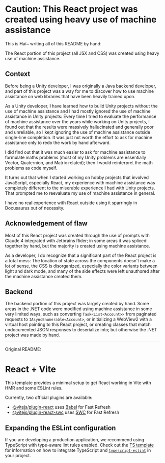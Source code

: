 # Caution: This React project was created using heavy use of machine assistance

This is Haï~ writing all of this README by hand:

The React portion of this project (all JSX and CSS) was created using heavy use of machine assistance.

## Context

Before being a Unity developer, I was originally a Java backend developer, and part of this project was a way for me
to discover how to use machine assistance on web libraries that have been heavily trained upon.

As a Unity developer, I have learned how to build Unity projects without the use of machine assistance and I had mostly
ignored the use of machine assistance in Unity projects: Every time I tried to evaluate the performance of machine assistance
over the years while working on Unity projects, I found out that the results were massively hallucinated and generally poor
and unreliable, so I kept ignoring the use of machine assistance outside single-line completion. It was just not worth the effort
to ask for machine assistance only to redo the work by hand afterward.

I did find out that it was much easier to ask for machine assistance to formulate maths problems (most of my Unity problems are
essentially Vector, Quaternion, and Matrix related); then I would reinterpret the math problems as code myself.

It turns out that when I started working on hobby projects that involved JavaScript, especially React, my experience with machine assistance
was completely different to the miserable experience I had with Unity projects. That prompted me to reevaluate my use
of machine assistance in general.

I have no real experience with React outside using it sparringly in Docusaurus out of necessity.

## Acknowledgement of flaw

Most of this React project was created through the use of prompts with Claude 4 integrated with Jetbrains Rider; in some areas
it was spliced together by hand, but the majority is created using machine assistance.

As a developer, I do recognize that a significant part of the React project is a total mess: The location of state across the components
doesn't make a lot of sense, the CSS is disorganized, especially the color variants between light and dark mode, and many of the
side effects were left unauthored after the machine assistance created them.

## Backend

The backend portion of this project was largely created by hand. Some areas in the .NET code were modified using machine assistance
in some very limited ways, such as converting `Task<List<Account>>` from paginated requests to `IAsyncEnumerable<Account>`, or
initializing a WebView2 with a virtual host pointing to this React project, or creating classes that match undocumented JSON responses
to deserialize into; but otherwise the .NET project was made by hand.

---

Original README:

# React + Vite

This template provides a minimal setup to get React working in Vite with HMR and some ESLint rules.

Currently, two official plugins are available:

- [@vitejs/plugin-react](https://github.com/vitejs/vite-plugin-react/blob/main/packages/plugin-react) uses [Babel](https://babeljs.io/) for Fast Refresh
- [@vitejs/plugin-react-swc](https://github.com/vitejs/vite-plugin-react/blob/main/packages/plugin-react-swc) uses [SWC](https://swc.rs/) for Fast Refresh

## Expanding the ESLint configuration

If you are developing a production application, we recommend using TypeScript with type-aware lint rules enabled. Check out the [TS template](https://github.com/vitejs/vite/tree/main/packages/create-vite/template-react-ts) for information on how to integrate TypeScript and [`typescript-eslint`](https://typescript-eslint.io) in your project.
